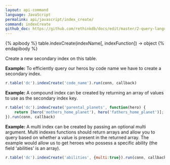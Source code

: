 ```yaml
---
layout: api-command 
language: JavaScript
permalink: api/javascript/index_create/
command: indexCreate
github_doc: https://github.com/rethinkdb/docs/edit/master/2-query-language/api/javascript/manipulating-tables/indexCreate.md
---
```


{% apibody %}
table.indexCreate(indexName[, indexFunction]) → object
{% endapibody %}

Create a new secondary index on this table.

__Example:__ To efficiently query our heros by code name we have to create a secondary
index.

```js
r.table('dc').indexCreate('code_name').run(conn, callback)
```


__Example:__ A compound index can be created by returning an array of values to use as
the secondary index key.

```js
r.table('dc').indexCreate('parental_planets', function(hero) {
    return [hero('mothers_home_planet'), hero('fathers_home_planet')];
}).run(conn, callback)
```


__Example:__ A multi index can be created by passing an optional multi argument. Multi
indexes functions should return arrays and allow you to query based on whether a value
is present in the returned array. The example would allow us to get heroes who possess
a specific ability (the field 'abilities' is an array).


```js
r.table('dc').indexCreate('abilities', {multi:true}).run(conn, callback)
```

